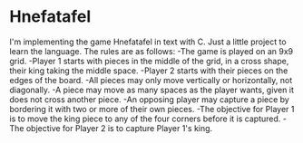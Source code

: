 # Hnefatafel
I'm implementing the game Hnefatafel in text with C. Just a little project to learn the language.
The rules are as follows:
-The game is played on an 9x9 grid.
-Player 1 starts with pieces in the middle of the grid, in a cross shape, their king taking the middle space.
-Player 2 starts with their pieces on the edges of the board.
-All pieces may only move vertically or horizontally, not diagonally.
-A piece may move as many spaces as the player wants, given it does not cross another piece.
-An opposing player may capture a piece by bordering it with two or more of their own pieces.
-The objective for Player 1 is to move the king piece to any of the four corners before it is captured.
-The objective for Player 2 is to capture Player 1's king.
